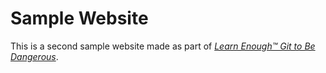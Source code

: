 # Sample Website

This is a second sample website made as part of [*Learn Enough™ Git to Be
Dangerous*](http://learnenough.com/git-tutorial).
